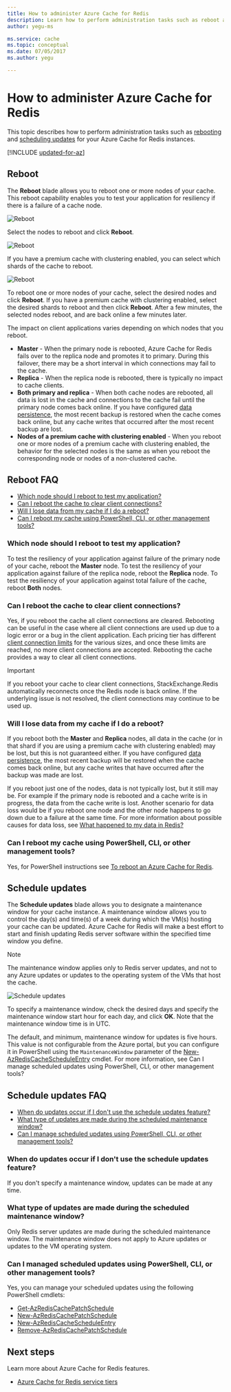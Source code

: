 ```yaml
---
title: How to administer Azure Cache for Redis
description: Learn how to perform administration tasks such as reboot and schedule updates for Azure Cache for Redis
author: yegu-ms

ms.service: cache
ms.topic: conceptual
ms.date: 07/05/2017
ms.author: yegu

---
```

# How to administer Azure Cache for Redis
This topic describes how to perform administration tasks such as [rebooting](#reboot) and [scheduling updates](#schedule-updates) for your Azure Cache for Redis instances.

[!INCLUDE [updated-for-az](../../includes/updated-for-az.md)]

## Reboot
The **Reboot** blade allows you to reboot one or more nodes of your cache. This reboot capability enables you to test your application for resiliency if there is a failure of a cache node.

![Reboot](./media/cache-administration/redis-cache-administration-reboot.png)

Select the nodes to reboot and click **Reboot**.

![Reboot](./media/cache-administration/redis-cache-reboot.png)

If you have a premium cache with clustering enabled, you can select which shards of the cache to reboot.

![Reboot](./media/cache-administration/redis-cache-reboot-cluster.png)

To reboot one or more nodes of your cache, select the desired nodes and click **Reboot**. If you have a premium cache with clustering enabled, select the desired shards to reboot and then click **Reboot**. After a few minutes, the selected nodes reboot, and are back online a few minutes later.

The impact on client applications varies depending on which nodes that you reboot.

* **Master** - When the primary node is rebooted, Azure Cache for Redis fails over to the replica node and promotes it to primary. During this failover, there may be a short interval in which connections may fail to the cache.
* **Replica** - When the replica node is rebooted, there is typically no impact to cache clients.
* **Both primary and replica** - When both cache nodes are rebooted, all data is lost in the cache and connections to the cache fail until the primary node comes back online. If you have configured [data persistence](cache-how-to-premium-persistence.md), the most recent backup is restored when the cache comes back online, but any cache writes that occurred after the most recent backup are lost.
* **Nodes of a premium cache with clustering enabled** - When you reboot one or more nodes of a premium cache with clustering enabled, the behavior for the selected nodes is the same as when you reboot the corresponding node or nodes of a non-clustered cache.

## Reboot FAQ
* [Which node should I reboot to test my application?](#which-node-should-i-reboot-to-test-my-application)
* [Can I reboot the cache to clear client connections?](#can-i-reboot-the-cache-to-clear-client-connections)
* [Will I lose data from my cache if I do a reboot?](#will-i-lose-data-from-my-cache-if-i-do-a-reboot)
* [Can I reboot my cache using PowerShell, CLI, or other management tools?](#can-i-reboot-my-cache-using-powershell-cli-or-other-management-tools)

### Which node should I reboot to test my application?
To test the resiliency of your application against failure of the primary node of your cache, reboot the **Master** node. To test the resiliency of your application against failure of the replica node, reboot the **Replica** node. To test the resiliency of your application against total failure of the cache, reboot **Both** nodes.

### Can I reboot the cache to clear client connections?
Yes, if you reboot the cache all client connections are cleared. Rebooting can be useful in the case where all client connections are used up due to a logic error or a bug in the client application. Each pricing tier has different [client connection limits](cache-configure.md#default-redis-server-configuration) for the various sizes, and once these limits are reached, no more client connections are accepted. Rebooting the cache provides a way to clear all client connections.

> [!IMPORTANT]
> If you reboot your cache to clear client connections, StackExchange.Redis automatically reconnects once the Redis node is back online. If the underlying issue is not resolved, the client connections may continue to be used up.
> 
> 

### Will I lose data from my cache if I do a reboot?
If you reboot both the **Master** and **Replica** nodes, all data in the cache (or in that shard if you are using a premium cache with clustering enabled) may be lost, but this is not guaranteed either. If you have configured [data persistence](cache-how-to-premium-persistence.md), the most recent backup will be restored when the cache comes back online, but any cache writes that have occurred after the backup was made are lost.

If you reboot just one of the nodes, data is not typically lost, but it still may be. For example if the primary node is rebooted and a cache write is in progress, the data from the cache write is lost. Another scenario for data loss would be if you reboot one node and the other node happens to go down due to a failure at the same time. For more information about possible causes for data loss, see [What happened to my data in Redis?](https://gist.github.com/JonCole/b6354d92a2d51c141490f10142884ea4#file-whathappenedtomydatainredis-md)

### Can I reboot my cache using PowerShell, CLI, or other management tools?
Yes, for PowerShell instructions see [To reboot an Azure Cache for Redis](cache-how-to-manage-redis-cache-powershell.md#to-reboot-an-azure-cache-for-redis).

## Schedule updates
The **Schedule updates** blade allows you to designate a maintenance window for your cache instance. A maintenance window allows you to control the day(s) and time(s) of a week during which the VM(s) hosting your cache can be updated. Azure Cache for Redis will make a best effort to start and finish updating Redis server software within the specified time window you define.

> [!NOTE] 
> The maintenance window applies only to Redis server updates, and not to any Azure updates or updates to the operating system of the VMs that host the cache.
>

![Schedule updates](./media/cache-administration/redis-schedule-updates.png)

To specify a maintenance window, check the desired days and specify the maintenance window start hour for each day, and click **OK**. Note that the maintenance window time is in UTC. 

The default, and minimum, maintenance window for updates is five hours. This value is not configurable from the Azure portal, but you can configure it in PowerShell using the `MaintenanceWindow` parameter of the [New-AzRedisCacheScheduleEntry](/powershell/module/az.rediscache/new-azrediscachescheduleentry) cmdlet. For more information, see Can I manage scheduled updates using PowerShell, CLI, or other management tools?

## Schedule updates FAQ
* [When do updates occur if I don't use the schedule updates feature?](#when-do-updates-occur-if-i-dont-use-the-schedule-updates-feature)
* [What type of updates are made during the scheduled maintenance window?](#what-type-of-updates-are-made-during-the-scheduled-maintenance-window)
* [Can I manage scheduled updates using PowerShell, CLI, or other management tools?](#can-i-managed-scheduled-updates-using-powershell-cli-or-other-management-tools)

### When do updates occur if I don't use the schedule updates feature?
If you don't specify a maintenance window, updates can be made at any time.

### What type of updates are made during the scheduled maintenance window?
Only Redis server updates are made during the scheduled maintenance window. The maintenance window does not apply to Azure updates or updates to the VM operating system.

### Can I managed scheduled updates using PowerShell, CLI, or other management tools?
Yes, you can manage your scheduled updates using the following PowerShell cmdlets:

* [Get-AzRedisCachePatchSchedule](/powershell/module/az.rediscache/get-azrediscachepatchschedule)
* [New-AzRedisCachePatchSchedule](/powershell/module/az.rediscache/new-azrediscachepatchschedule)
* [New-AzRedisCacheScheduleEntry](/powershell/module/az.rediscache/new-azrediscachescheduleentry)
* [Remove-AzRedisCachePatchSchedule](/powershell/module/az.rediscache/remove-azrediscachepatchschedule)

## Next steps
Learn more about Azure Cache for Redis features.

* [Azure Cache for Redis service tiers](cache-overview.md#service-tiers)

